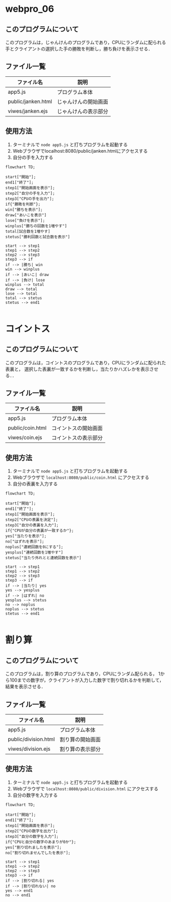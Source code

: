# webpro_06
## このプログラムについて
このプログラムは，じゃんけんのプログラムであり，CPUにランダムに配られる手とクライアントの選択した手の勝敗を判断し，勝ち負けを表示させる．

## ファイル一覧
ファイル名 | 説明
-|-
app5.js | プログラム本体
public/janken.html | じゃんけんの開始画面
viwes/janken.ejs | じゃんけんの表示部分

## 使用方法
1. ターミナルで ```node app5.js``` と打ちプログラムを起動する
1. Webブラウザでlocalhost:8080/public/janken.htmlにアクセスする
1. 自分の手を入力する

```mermaid
flowchart TD;

start["開始"];
end1["終了"];
step1["開始画面を表示"];
step2["自分の手を入力"];
step3["CPUの手を出力"];
if{"勝敗を判断"};
win["勝ちを表示"];
draw["あいこを表示"]
lose["負けを表示"];
winplus["勝ちの回数を1増やす"]
total[試合数を1増やす]
stetus["勝利回数と試合数を表示"]

start --> step1
step1 --> step2
step2 --> step3
step3 --> if
if --> |勝ち| win
win --> winplus
if --> |あいこ| draw
if --> |負け| lose
winplus --> total
draw --> total
lose --> total
total --> stetus
stetus --> end1


```

# コイントス
## このプログラムについて
このプログラムは，コイントスのプログラムであり，CPUにランダムに配られた表裏と，
選択した表裏が一致するかを判断し，当たりかハズレかを表示させる．．

## ファイル一覧
ファイル名 | 説明
-|-
app5.js | プログラム本体
public/coin.html | コイントスの開始画面
viwes/coin.ejs | コイントスの表示部分

## 使用方法
1. ターミナルで ```node app5.js``` と打ちプログラムを起動する
1. Webブラウザで ```localhost:8080/public/coin.html``` にアクセスする
1. 自分の表裏を入力する

```mermaid
flowchart TD;

start["開始"];
end1["終了"];
step1["開始画面を表示"];
step2["CPUの表裏を決定"];
step3["自分の表裏を入力"];
if{"CPUが自分の表裏が一致するか"};
yes["当たりを表示"];
no["はずれを表示"];
noplus["連続回数を0にする"];
yesplus["連続回数を1増やす"]
stetus["当たり外れとと連続回数を表示"]

start --> step1
step1 --> step2
step2 --> step3
step3 --> if
if --> |当たり| yes
yes --> yesplus
if --> |はずれ| no
yesplus --> stetus
no --> noplus
noplus --> stetus
stetus --> end1


```

# 割り算
## このプログラムについて
このプログラムは，割り算のプログラムであり，CPUにランダム配られる，
1から100までの数字が，クライアントが入力した数字で割り切れるかを判断して，結果を表示させる．

## ファイル一覧
ファイル名 | 説明
-|-
app5.js | プログラム本体
public/division.html | 割り算の開始画面
viwes/division.ejs | 割り算の表示部分

## 使用方法
1. ターミナルで ```node app5.js``` と打ちプログラムを起動する
1. Webブラウザで ```localhost:8080/public/division.html``` にアクセスする
1. 自分の数字を入力する

```mermaid
flowchart TD;

start["開始"];
end1["終了"];
step1["開始画面を表示"];
step2["CPUの数字を出力"];
step3["自分の数字を入力"];
if{"CPUと自分の数字のあまりが0か"};
yes["割り切れましたを表示"];
no["割り切れませんでしたを表示"];

start --> step1
step1 --> step2
step2 --> step3
step3 --> if
if --> |割り切れる| yes
if --> |割り切れない| no
yes --> end1
no --> end1


```
